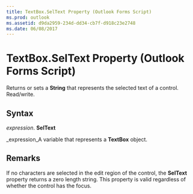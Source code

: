 ```yaml
---
title: TextBox.SelText Property (Outlook Forms Script)
ms.prod: outlook
ms.assetid: d9da2959-234d-dd34-cb7f-d918c23e2748
ms.date: 06/08/2017
---
```



# TextBox.SelText Property (Outlook Forms Script)

Returns or sets a **String** that represents the selected text of a control. Read/write.


## Syntax

 _expression_. **SelText**

 _expression_A variable that represents a **TextBox** object.


## Remarks

If no characters are selected in the edit region of the control, the **SelText** property returns a zero length string. This property is valid regardless of whether the control has the focus.


